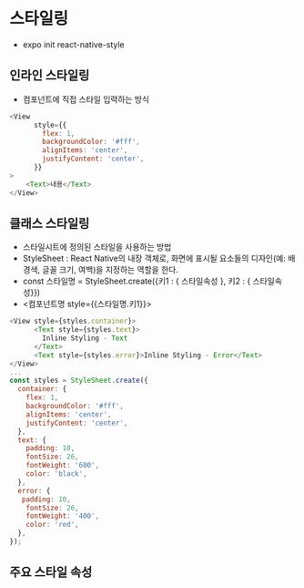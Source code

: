# 스타일링

- expo init react-native-style

## 인라인 스타일링
- 컴포넌트에 직접 스타일 입력하는 방식
```js
<View
      style={{
        flex: 1,
        backgroundColor: '#fff',
        alignItems: 'center',
        justifyContent: 'center',
      }}
> 
    <Text>내용</Text> 
</View>
```

## 클래스 스타일링
- 스타일시트에 정의된 스타일을 사용하는 방법
- StyleSheet : React Native의 내장 객체로, 화면에 표시될 요소들의 디자인(예: 배경색, 글꼴 크기, 여백)을 지정하는 역할을 한다.
- const 스타일명 = StyleSheet.create({키1 : { 스타일속성 }, 키2 : { 스타일속성}})
- <컴포넌트명 style={{스타일명.키1}}>
```js
<View style={styles.container}>
      <Text style={styles.text}>
        Inline Styling - Text
      </Text>
      <Text style={styles.error}>Inline Styling - Error</Text>
</View>
...
const styles = StyleSheet.create({
  container: {
    flex: 1,
    backgroundColor: '#fff',
    alignItems: 'center',
    justifyContent: 'center',
  },
  text: {
    padding: 10,
    fontSize: 26,
    fontWeight: '600',
    color: 'black',
  },
  error: {
   padding: 10,
    fontSize: 26,
    fontWeight: '400',
    color: 'red',
  },
});

```

## 주요 스타일 속성